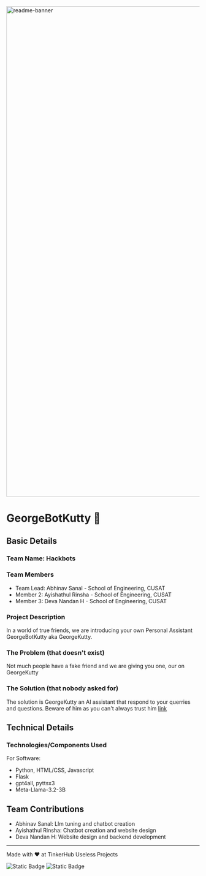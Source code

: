 <img width="1280" alt="readme-banner" src="https://github.com/user-attachments/assets/35332e92-44cb-425b-9dff-27bcf1023c6c">

# GeorgeBotKutty 🎯


## Basic Details
### Team Name: Hackbots


### Team Members
- Team Lead: Abhinav Sanal - School of Engineering, CUSAT
- Member 2: Ayishathul Rinsha - School of Engineering, CUSAT
- Member 3: Deva Nandan H - School of Engineering, CUSAT

### Project Description
In a world of true friends, we are introducing your own Personal Assistant GeorgeBotKutty aka GeorgeKutty.

### The Problem (that doesn't exist)
Not much people have a fake friend and we are giving you one, our on GeorgeKutty

### The Solution (that nobody asked for)
The solution is GeorgeKutty an AI assistant that respond to your querries and questions. Beware of him as you can't always trust him
[link](abhinavsanal.github.io/georgebotkutty)

## Technical Details
### Technologies/Components Used
For Software:
- Python, HTML/CSS, Javascript
- Flask
- gpt4all, pyttsx3
- Meta-Llama-3.2-3B

## Team Contributions
- Abhinav Sanal: Llm tuning and chatbot creation
- Ayishathul Rinsha: Chatbot creation and website design 
- Deva Nandan H: Website design and backend development

---
Made with ❤️ at TinkerHub Useless Projects 

![Static Badge](https://img.shields.io/badge/TinkerHub-24?color=%23000000&link=https%3A%2F%2Fwww.tinkerhub.org%2F)
![Static Badge](https://img.shields.io/badge/UselessProject--24-24?link=https%3A%2F%2Fwww.tinkerhub.org%2Fevents%2FQ2Q1TQKX6Q%2FUseless%2520Projects)



